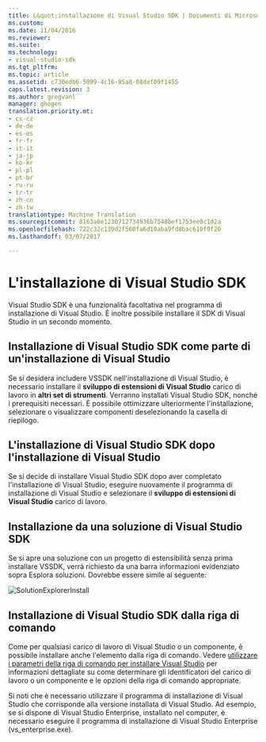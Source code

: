 ```yaml
---
title: L&quot;installazione di Visual Studio SDK | Documenti di Microsoft
ms.custom: 
ms.date: 11/04/2016
ms.reviewer: 
ms.suite: 
ms.technology:
- visual-studio-sdk
ms.tgt_pltfrm: 
ms.topic: article
ms.assetid: c730edb6-5099-4c16-85a8-08def09f1455
caps.latest.revision: 3
ms.author: gregvanl
manager: ghogen
translation.priority.mt:
- cs-cz
- de-de
- es-es
- fr-fr
- it-it
- ja-jp
- ko-kr
- pl-pl
- pt-br
- ru-ru
- tr-tr
- zh-cn
- zh-tw
translationtype: Machine Translation
ms.sourcegitcommit: 8163a0e1230712734936b7548bef1753ee0c1d2a
ms.openlocfilehash: 722c32c139d2f560fa6d10aba9fd8bac610f9f20
ms.lasthandoff: 03/07/2017

---
```

# <a name="installing-the-visual-studio-sdk"></a>L'installazione di Visual Studio SDK
Visual Studio SDK è una funzionalità facoltativa nel programma di installazione di Visual Studio. È inoltre possibile installare il SDK di Visual Studio in un secondo momento.  
  
## <a name="installing-the-visual-studio-sdk-as-part-of-a-visual-studio-installation"></a>Installazione di Visual Studio SDK come parte di un'installazione di Visual Studio  
 Se si desidera includere VSSDK nell'installazione di Visual Studio, è necessario installare il **sviluppo di estensioni di Visual Studio** carico di lavoro in **altri set di strumenti**. Verranno installati Visual Studio SDK, nonché i prerequisiti necessari. È possibile ottimizzare ulteriormente l'installazione, selezionare o visualizzare componenti deselezionando la casella di riepilogo. 
  
## <a name="installing-the-visual-studio-sdk-after-installing-visual-studio"></a>L'installazione di Visual Studio SDK dopo l'installazione di Visual Studio  
 Se si decide di installare Visual Studio SDK dopo aver completato l'installazione di Visual Studio, eseguire nuovamente il programma di installazione di Visual Studio e selezionare il **sviluppo di estensioni di Visual Studio** carico di lavoro.  
  
## <a name="installing-the-visual-studio-sdk-from-a-solution"></a>Installazione da una soluzione di Visual Studio SDK  
 Se si apre una soluzione con un progetto di estensibilità senza prima installare VSSDK, verrà richiesto da una barra informazioni evidenziato sopra Esplora soluzioni. Dovrebbe essere simile al seguente:  
  
 ![SolutionExplorerInstall](~/docs/extensibility/media/solutionexplorerinstall.png "SolutionExplorerInstall")  
  
## <a name="installing-the-visual-studio-sdk-from-the-command-line"></a>Installazione di Visual Studio SDK dalla riga di comando  
Come per qualsiasi carico di lavoro di Visual Studio o un componente, è possibile installare anche l'elemento dalla riga di comando. Vedere [utilizzare i parametri della riga di comando per installare Visual Studio](../install/use-command-line-parameters-to-install-visual-studio.md) per informazioni dettagliate su come determinare gli identificatori del carico di lavoro o un componente e le opzioni della riga di comando appropriate.
  
 Si noti che è necessario utilizzare il programma di installazione di Visual Studio che corrisponde alla versione installata di Visual Studio. Ad esempio, se si dispone di Visual Studio Enterprise, installato nel computer, è necessario eseguire il programma di installazione di Visual Studio Enterprise (vs_enterprise.exe).
